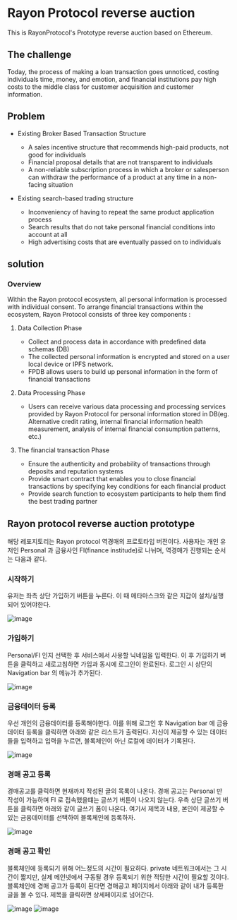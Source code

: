 # Rayon Protocol reverse auction

This is RayonProtocol's Prototype reverse auction based on Ethereum.

## The challenge

Today, the process of making a loan transaction goes unnoticed, costing individuals time, money, and emotion, and financial institutions pay high costs to the middle class for customer acquisition and customer information.

## Problem

* Existing Broker Based Transaction Structure

  * A sales incentive structure that recommends high-paid products, not good for individuals
  * Financial proposal details that are not transparent to individuals
  * A non-reliable subscription process in which a broker or salesperson can withdraw the performance of a product at any time in a non-facing situation

* Existing search-based trading structure
  * Inconveniency of having to repeat the same product application process
  * Search results that do not take personal financial conditions into account at all
  * High advertising costs that are eventually passed on to individuals

## solution

### Overview

Within the Rayon protocol ecosystem, all personal information is processed with individual consent.
To arrange financial transactions within the ecosystem, Rayon Protocol consists of three key components :

1.  Data Collection Phase

    * Collect and process data in accordance with predefined data schemas (DB)
    * The collected personal information is encrypted and stored on a user local device or IPFS network.
    * FPDB allows users to build up personal information in the form of financial transactions

2.  Data Processing Phase

    * Users can receive various data processing and processing services provided by Rayon Protocol for personal information stored in DB(eg. Alternative credit rating, internal financial information health measurement, analysis of internal financial consumption patterns, etc.)

3.  The financial transaction Phase

    * Ensure the authenticity and probability of transactions through deposits and reputation systems
    * Provide smart contract that enables you to close financial transactions by specifying key conditions for each financial product
    * Provide search function to ecosystem participants to help them find the best trading partner

## Rayon protocol reverse auction prototype

해당 레포지토리는 Rayon protocol 역경매의 프로토타입 버전이다.
사용자는 개인 유저인 Personal 과 금융사인 FI(finance institude)로 나뉘며, 역경매가 진행되는 순서는 다음과 같다.

### 시작하기

유저는 좌측 상단 가입하기 버튼을 누른다. 이 때 메타마스크와 같은 지갑이 설치/실행 되어 있어야한다.

![image](https://user-images.githubusercontent.com/20614643/40763733-e02c5b7c-64e0-11e8-91e2-1a7454d2943c.png)

### 가입하기

Personal/FI 인지 선택한 후 서비스에서 사용할 닉네임을 입력한다. 이 후 가입하기 버튼을 클릭하고 새로고침하면 가입과 동시에 로그인이 완료된다. 로그인 시 상단의 Navigation bar 의 메뉴가 추가된다.

![image](https://user-images.githubusercontent.com/20614643/40763281-6a63543c-64df-11e8-9c59-502bee46cfe7.png)

### 금융데이터 등록

우선 개인의 금융데이터를 등록해야한다. 이를 위해 로그인 후 Navigation bar 에 금융데이터 등록을 클릭하면 아래와 같은 리스트가 출력된다. 자신이 제공할 수 있는 데이터들을 입력하고 입력을 누르면, 블록체인이 아닌 로컬에 데이터가 기록된다.

![image](https://user-images.githubusercontent.com/20614643/40817138-ad600792-658b-11e8-851f-db5d04b2d44d.png)

### 경매 공고 등록

경매공고를 클릭하면 현재까지 작성된 글의 목록이 나온다. 경매 공고는 Personal 만 작성이 가능하며 FI 로 접속했을떄는 글쓰기 버튼이 나오지 않는다. 우측 상단 글쓰기 버튼을 클릭하면 아래와 같이 글쓰기 폼이 나온다. 여기서 제목과 내용, 본인이 제공할 수 있는 금융데이터를 선택하여 블록체인에 등록하자.

![image](https://user-images.githubusercontent.com/20614643/40817175-f55cedf8-658b-11e8-97d8-e820de6164a7.png)

### 경매 공고 확인

블록체인에 등록되기 위해 어느정도의 시간이 필요하다. private 네트워크에서는 그 시간이 짧지만, 실제 메인넷에서 구동될 경우 등록되기 위한 적당한 시간이 필요할 것이다. 블록체인에 경매 공고가 등록이 된다면 경매공고 페이지에서 아래와 같이 내가 등록한 글을 볼 수 있다. 제목을 클릭하면 상세페이지로 넘어간다.

![image](https://user-images.githubusercontent.com/20614643/40817225-3e25a606-658c-11e8-924b-8d46759d0d2e.png)
![image](https://user-images.githubusercontent.com/20614643/40817226-407cd4ce-658c-11e8-8adb-264d1e8359a3.png)
